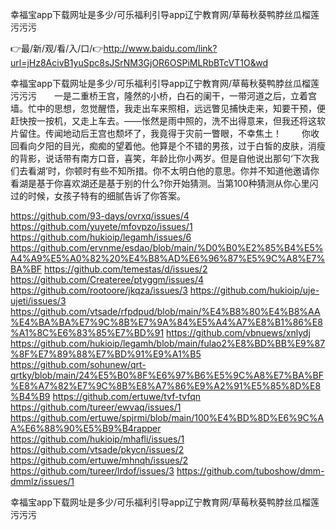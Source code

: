 幸福宝app下载网址是多少/可乐福利引导app辽宁教育网/草莓秋葵鸭脖丝瓜榴莲污污污

👉最/新/观/看/入/口/👉http://www.baidu.com/link?url=jHz8AcivB1yuSpc8sJSrNM3GjOR6OSPiMLRbBTcVT1O&wd

幸福宝app下载网址是多少/可乐福利引导app辽宁教育网/草莓秋葵鸭脖丝瓜榴莲污污污　　一是二重桥王宫，隆然的小桥，白石的阑干，一带河道之后，立着宫墙。忙中的思想，忽觉醒悟，我走出车来照相，远远瞥见捕快走来，知要干预，便赶快按一按机，又走上车去。——怅然是雨中照的，洗不出得意来，但我还将这软片留住。传闻地动后王宫也颓坏了，我竟得于灾前一瞥眼，不幸焦土！
　　你收回看向夕阳的目光，痴痴的望着他。他算是个不错的男孩，过于白皙的皮肤，消瘦的背影，说话带有南方口音，喜笑，年龄比你小两岁。但是自他说出那句‘下次我们去看湖’时，你顿时有些不知所措。你不太明白他的意思。你并不知道他邀请你看湖是基于你喜欢湖还是基于别的什么?你开始猜测。当第100种猜测从你心里闪过的时候，女孩子特有的细腻告诉了你答案。


https://github.com/93-days/ovrxq/issues/4
https://github.com/yuyete/mfovpzo/issues/1
https://github.com/hukioip/legamh/issues/6
https://github.com/ervnme/esdao/blob/main/%D0%B0%E2%85%B4%E5%A4%A9%E5%A0%82%20%E4%B8%AD%E6%96%87%E5%9C%A8%E7%BA%BF
https://github.com/temestas/d/issues/2
https://github.com/Createree/ptyggm/issues/4
https://github.com/rootoore/jkqza/issues/3
https://github.com/hukioip/uje-ujeti/issues/3
https://github.com/vtsade/rfpdpud/blob/main/%E4%B8%80%E4%B8%AA%E4%BA%BA%E7%9C%8B%E7%9A%84%E5%A4%A7%E8%B1%86%E8%A1%8C%E6%83%85%E7%BD%91
https://github.com/vbnuews/xnlydj
https://github.com/hukioip/legamh/blob/main/fulao2%E8%BD%BB%E9%87%8F%E7%89%88%E7%BD%91%E9%A1%B5
https://github.com/sohunew/qrt-qrtky/blob/main/24%E5%B0%8F%E6%97%B6%E5%9C%A8%E7%BA%BF%E8%A7%82%E7%9C%8B%E8%A7%86%E9%A2%91%E5%85%8D%E8%B4%B9
https://github.com/ertuwe/tvf-tvfqn
https://github.com/tureer/ewvaq/issues/1
https://github.com/ertuwe/spjrmi/blob/main/100%E4%BD%8D%E6%9C%AA%E6%88%90%E5%B9%B4rapper
https://github.com/hukioip/mhafli/issues/1
https://github.com/vtsade/pkycn/issues/2
https://github.com/ertuwe/mhnqh/issues/2
https://github.com/tureer/lrdof/issues/3
https://github.com/tuboshow/dmm-dmmlz/issues/1

幸福宝app下载网址是多少/可乐福利引导app辽宁教育网/草莓秋葵鸭脖丝瓜榴莲污污污

